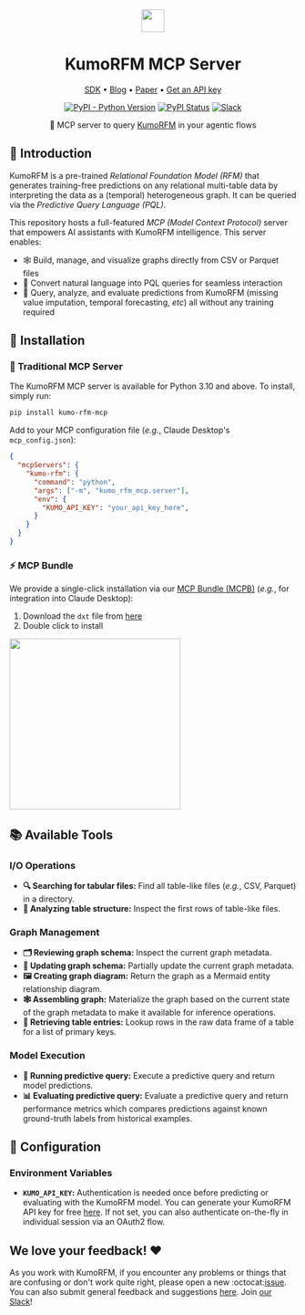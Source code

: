 <div align="center">
  <img src="https://kumo-ai.github.io/kumo-sdk/docs/_static/kumo-logo.svg" height="40"/>
  <h1>KumoRFM MCP Server</h1>
</div>

<div align="center">
  <p>
    <a href="https://github.com/kumo-ai/kumo-rfm/">SDK</a> •
    <a href="https://kumo.ai/company/news/kumo-relational-foundation-model/">Blog</a> •
    <a href="https://kumo.ai/research/kumo_relational_foundation_model.pdf">Paper</a> •
    <a href="https://kumorfm.ai">Get an API key</a>
  </p>

[![PyPI - Python Version](https://img.shields.io/pypi/pyversions/kumo-rfm-mcp?color=FC1373)](https://pypi.org/project/kumo-rfm-mcp/)
[![PyPI Status](https://img.shields.io/pypi/v/kumo-rfm-mcp.svg?color=FC1373)](https://pypi.org/project/kumo-rfm-mcp/)
[![Slack](https://img.shields.io/badge/slack-join-pink.svg?logo=slack&color=FC1373)](https://join.slack.com/t/kumoaibuilders/shared_invite/zt-2z9uih3lf-fPM1z2ACZg~oS3ObmiQLKQ)

🔬 MCP server to query [KumoRFM](https://kumorfm.ai) in your agentic flows

</div>

## 📖 Introduction

KumoRFM is a pre-trained *Relational Foundation Model (RFM)* that generates training-free predictions on any relational multi-table data by interpreting the data as a (temporal) heterogeneous graph.
It can be queried via the *Predictive Query Language (PQL)*.

This repository hosts a full-featured *MCP (Model Context Protocol)* server that empowers AI assistants with KumoRFM intelligence.
This server enables:

- 🕸️ Build, manage, and visualize graphs directly from CSV or Parquet files
- 💬 Convert natural language into PQL queries for seamless interaction
- 🤖 Query, analyze, and evaluate predictions from KumoRFM (missing value imputation, temporal forecasting, *etc*) all without any training required

## 🚀 Installation

### 🐍 Traditional MCP Server

The KumoRFM MCP server is available for Python 3.10 and above. To install, simply run:

```bash
pip install kumo-rfm-mcp
```

Add to your MCP configuration file (*e.g.*, Claude Desktop's `mcp_config.json`):

```json
{
  "mcpServers": {
    "kumo-rfm": {
      "command": "python",
      "args": ["-m", "kumo_rfm_mcp.server"],
      "env": {
        "KUMO_API_KEY": "your_api_key_here",
      }
    }
  }
}
```

### ⚡ MCP Bundle

We provide a single-click installation via our [MCP Bundle (MCPB)](https://github.com/anthropics/mcpb) (*e.g.*, for integration into Claude Desktop):

1. Download the `dxt` file from [here](<>)
1. Double click to install

<img src="https://kumo-sdk-public.s3.us-west-2.amazonaws.com/mcpb.png" height="300" />

## 📚 Available Tools

### I/O Operations

- **🔍 Searching for tabular files:** Find all table-like files (*e.g.*, CSV, Parquet) in a directory.
- **🧐 Analyzing table structure:** Inspect the first rows of table-like files.

### Graph Management

- **🗂️ Reviewing graph schema:** Inspect the current graph metadata.
- **🔄 Updating graph schema:** Partially update the current graph metadata.
- **🖼️ Creating graph diagram:** Return the graph as a Mermaid entity relationship diagram.
- **🕸️ Assembling graph:** Materialize the graph based on the current state of the graph metadata to make it available for inference operations.
- **📂 Retrieving table entries:** Lookup rows in the raw data frame of a table for a list of primary keys.

### Model Execution

- **🤖 Running predictive query:** Execute a predictive query and return model predictions.
- **📊 Evaluating predictive query:** Evaluate a predictive query and return performance metrics which compares predictions against known ground-truth labels from historical examples.

## 🔧 Configuration

### Environment Variables

- **`KUMO_API_KEY`:** Authentication is needed once before predicting or evaluating with the
  KumoRFM model.
  You can generate your KumoRFM API key for free [here](https://kumorfm.ai).
  If not set, you can also authenticate on-the-fly in individual session via an OAuth2 flow.

## We love your feedback! :heart:

As you work with KumoRFM, if you encounter any problems or things that are confusing or don't work quite right, please open a new :octocat:[issue](https://github.com/kumo-ai/kumo-rfm-mcp/issues/new).
You can also submit general feedback and suggestions [here](https://docs.google.com/forms/d/e/1FAIpQLSfr2HYgJN8ghaKyvU0PSRkqrGd_BijL3oyQTnTxLrf8AEk-EA/viewform).
Join [our Slack](https://join.slack.com/t/kumoaibuilders/shared_invite/zt-2z9uih3lf-fPM1z2ACZg~oS3ObmiQLKQ)!
